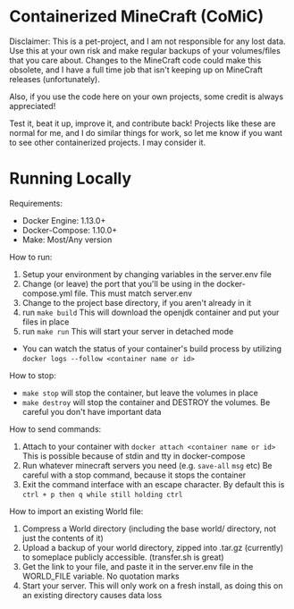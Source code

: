 # Containerized MineCraft (CoMiC)
Disclaimer: This is a pet-project, and I am not responsible for any lost data. Use this at your own risk and make
regular backups of your volumes/files that you care about. Changes to the MineCraft code could make this obsolete,
and I have a full time job that isn't keeping up on MineCraft releases (unfortunately).

Also, if you use the code here on your own projects, some credit is always appreciated!

Test it, beat it up, improve it, and contribute back! Projects like these are normal for me, and I do similar things for work, so let me know if you want to see other containerized projects. I may consider it.

# Running Locally
Requirements:
 - Docker Engine: 1.13.0+
 - Docker-Compose: 1.10.0+
 - Make: Most/Any version

How to run:
 1. Setup your environment by changing variables in the server.env file
 2. Change (or leave) the port that you'll be using in the docker-compose.yml file. This must match server.env
 3. Change to the project base directory, if you aren't already in it
 4. run `make build` This will download the openjdk container and put your files in place
 5. run `make run` This will start your server in detached mode
 - You can watch the status of your container's build process by utilizing `docker logs --follow <container name or id>`

How to stop:
 - `make stop` will stop the container, but leave the volumes in place
 - `make destroy` will stop the container and DESTROY the volumes. Be careful you don't have important data

How to send commands:
 1. Attach to your container with `docker attach <container name or id>` This is possible because of stdin and tty in docker-compose
 2. Run whatever minecraft servers you need (e.g. `save-all` `msg` etc) Be careful with a stop command, because it stops the container
 3. Exit the command interface with an escape character. By default this is `ctrl + p then q while still holding ctrl`

How to import an existing World file:
 1. Compress a World directory (including the base world/ directory, not just the contents of it)
 2. Upload a backup of your world directory, zipped into .tar.gz (currently) to someplace publicly accessible. (transfer.sh is great)
 2. Get the link to your file, and paste it in the server.env file in the WORLD_FILE variable. No quotation marks
 3. Start your server. This will only work on a fresh install, as doing this on an existing directory causes data loss
